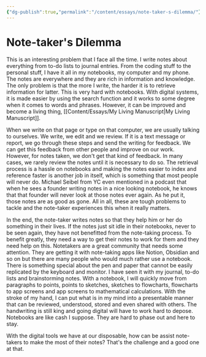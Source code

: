 ```yaml
---
{"dg-publish":true,"permalink":"/content/essays/note-taker-s-dilemma/"}
---
```


# Note-taker's Dilemma

This is an interesting problem that I face all the time. I write notes about everything from to-do lists to journal entries. From the coding stuff to the personal stuff, I have it all in my notebooks, my computer and my phone. The notes are everywhere and they are rich in information and knowledge. The only problem is that the more I write, the harder it is to retrieve information for latter. This is very hard with notebooks. With digital systems, it is made easier by using the search function and it works to some degree when it comes to words and phrases. However, it can be improved and become a living thing, [[Content/Essays/My Living Manuscript\|My Living Manuscript]]. 

When we write on that page or type on that computer, we are usually talking to ourselves. We write, we edit and we review. If it is a text message or report, we go through these steps and send the writing for feedback. We can get this feedback from other people and improve on our work. However, for notes taken, we don't get that kind of feedback. In many cases, we rarely review the notes until it is necessary to do so. The retrieval process is a hassle on notebooks and making the notes easier to index and reference faster is another job in itself, which is something that most people will never do. Michael Seibel from YC even mentioned in a podcast that when he sees a founder writing notes in a nice looking notebook, he knows that that founder will never look at those notes ever again. As he put it, those notes are as good as gone. All in all, these are tough problems to tackle and the note-taker experiences this when it really matters. 

In the end, the note-taker writes notes so that they help him or her do something in their lives. If the notes just sit idle in their notebooks, never to be seen again, they have not benefitted from the note-taking process. To benefit greatly, they need a way to get their notes to work for them and they need help on this. Notetakers are a great community that needs some attention. They are getting it with note-taking apps like Notion, Obsidian and so on but there are many people who would much rather use a notebook. There is something special about the pen and paper that cannot be easily replicated by the keyboard and monitor. I have seen it with my journal, to-do lists and brainstorming notes. With a notebook, I will quickly move from paragraphs to points, points to sketches, sketches to flowcharts, flowcharts to app screens and app screens to mathematical calculations. With the stroke of my hand, I can put what is in my mind into a presentable manner that can be reviewed, understood, stored and even shared with others. The handwriting is still king and going digital will have to work hard to depose. Notebooks are like cash I suppose. They are hard to phase out and here to stay.

With the digital tools we have at our disposable, how can be assist note-takers to make the most of their notes? That's the challenge and a good one at that.